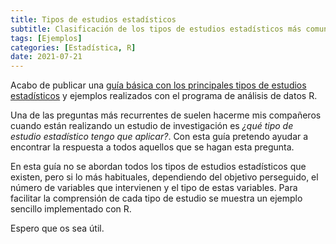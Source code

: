 ```yaml
---
title: Tipos de estudios estadísticos
subtitle: Clasificación de los tipos de estudios estadísticos más comunes con ejemplos implementados con R
tags: [Ejemplos]
categories: [Estadística, R]
date: 2021-07-21
---
```


Acabo de publicar una [guía básica con los principales tipos de estudios estadísticos](https://aprendeconalf.es/docencia/r/estudios-estadisticos/) y ejemplos realizados con el programa de análisis de datos R.

<!--more-->

Una de las preguntas más recurrentes de suelen hacerme mis compañeros cuando están realizando un estudio de investigación es _¿qué tipo de estudio estadístico tengo que aplicar?_. Con esta guía pretendo ayudar a encontrar la respuesta a todos aquellos que se hagan esta pregunta. 

En esta guía no se abordan todos los tipos de estudios estadísticos que existen, pero si lo más habituales, dependiendo del objetivo perseguido, el número de variables que intervienen y el tipo de estas variables. Para facilitar la comprensión de cada tipo de estudio se muestra un ejemplo sencillo implementado con R.

Espero que os sea útil.
